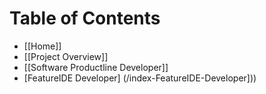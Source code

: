 # Table of Contents

* [[Home]]
* [[Project Overview]]
* [[Software Productline Developer]]
* [FeatureIDE Developer] (/index-FeatureIDE-Developer]))